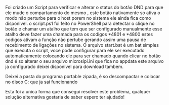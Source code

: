 Foi criado um Script para verificar e alterar o status do botão DND para que ele mude o compartamento do mesmo , este botão nativamente so ativa o modo não perturbe para o host porem no sistema ele ainda fica como disponivel.
o script.ps1 foi feito no PowerShell para detectar o clique no botão e chamar um atalho que tem que ser configurado manualmente esse atalho deve fazer uma chamada para os codigos *4801 e *4800 estes codigos ativam a função 
não pertube gerando assim uma pausa de recebimento de ligações no sistema.
O arquivo start.bat é um bat simples que executa o script, voce pode configurar para ele ser executado automaticamente colocando ele para ser chamado quando clicar no botão dnd é so alterar o seu arquivo microsipi.ini que fica no appdata
este arquivo ja configurado deixei disponivel para download tambem.

Deixei a pasta do programa portable zipada, é so descompactar e colocar no disco C: que ja sai funcionando 

Esta foi a unica forma que consegui resolver este problema, qualquer solução alternativa gostaria de saber espero ter ajudado!
